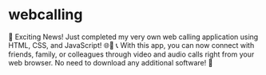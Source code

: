 # webcalling
🚀 Exciting News! Just completed my very own web calling application using HTML, CSS, and JavaScript! 🌐💬  📞 With this app, you can now connect with friends, family, or colleagues through video and audio calls right from your web browser. No need to download any additional software! 🎉

